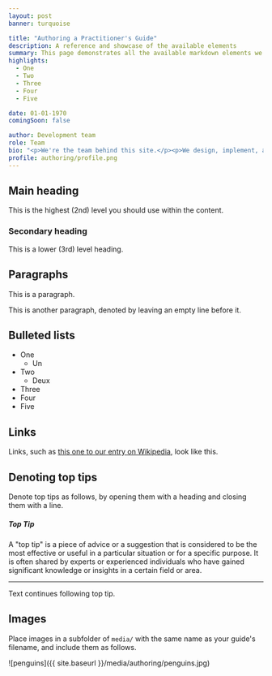 ```yaml
---
layout: post
banner: turquoise

title: "Authoring a Practitioner's Guide"
description: A reference and showcase of the available elements
summary: This page demonstrates all the available markdown elements we have designed and implemented. Look at the source for how to use them, and the output page to see how they look.
highlights:
  - One
  - Two
  - Three
  - Four
  - Five

date: 01-01-1970
comingSoon: false

author: Development team
role: Team
bio: "<p>We're the team behind this site.</p><p>We design, implement, and write instructions.</p>"
profile: authoring/profile.png
---
```


## Main heading

This is the highest (2nd) level you should use within the content.

### Secondary heading

This is a lower (3rd) level heading.

## Paragraphs

This is a paragraph.

This is another paragraph, denoted by leaving an empty line before it.

## Bulleted lists

- One
  - Un
- Two
  - Deux
- Three
- Four
- Five

## Links

Links, such as [this one to our entry on Wikipedia](https://en.wikipedia.org/wiki/Scott_Logic), look like this.

## Denoting top tips

Denote top tips as follows, by opening them with a heading and closing them with a line.

##### Top Tip

A "top tip" is a piece of advice or a suggestion that is considered to be the most effective or useful in a particular situation or for a specific purpose. It is often shared by experts or experienced individuals who have gained significant knowledge or insights in a certain field or area.

---

Text continues following top tip.

## Images

Place images in a subfolder of `media/` with the same name as your guide's filename, and include them as follows.

![penguins]({{ site.baseurl }}/media/authoring/penguins.jpg)
